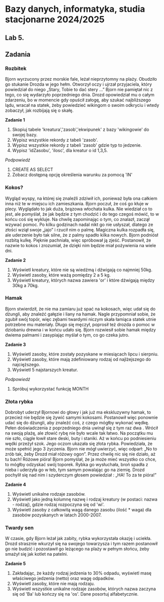 # Bazy danych, informatyka, studia stacjonarne 2024/2025

## Lab 5.

## **Zadania**

### Rozbitek

Bjorn wyrzucony przez morskie fale, leżał nieprzytomny na plaży. Obudziło go stukanie Drozda w jego hełm. Otworzył oczy i ujrzał przyjaciela, który powiedział do niego „Stary, Tobie to dać stery …” Bjorn nie pamiętał nic z tego, co się wydarzyło poprzedniego dnia. Drozd opowiedział mu o całym zdarzeniu, bo w momencie gdy opuścił załogę, aby szukać najbliższego lądu, wracał na statek, żeby powiedzieć wikingom o swoim odkryciu i wtedy zobaczył, jak rozbijają się o skałę.

**Zadanie 1**

1. Skopiuj tabele 'kreatura','zasob','ekwipunek' z bazy 'wikingowie' do swojej bazy.
2. Wypisz wszystkie rekordy z tabeli 'zasob'.
3. Wypisz wszystkie rekordy z tabeli 'zasob' gdzie typ to jedzenie.
4. Wypisz 'idZasobu', 'ilosc', dla kreatur o id 1,3,5.

_Podpowiedź_
1. CREATE AS SELECT
2. Zobacz dostępną opcję określenia warunku za pomocą 'IN'


### Kokos?

Wygląd wyspy, na której się znaleźli zdziwił ich, ponieważ była ona całkiem inna niż te w miejscu ich zamieszkania. Bjorn poczuł, że coś go kłuje w plecy. Wyglądało to jak duża, brązowa włochata kulka. Nie wiedział co to jest, ale pomyślał, że jak będzie z tym chodzić i do tego czegoś mówić, to w końcu coś się wykluje. Na chwilę zapominając o tym, co znalazł, zaczął wzywać pomoc. Po kilku godzinach nadal nikt go nie usłyszał, dlatego ze złości wziął swoje „jajo” i rzucił nim o palmę. Magiczna kulka rozpadła się, ale uderzenie było tak silne, że z palmy spadło kilka nowych. Bjorn podniósł rozbitą kulkę. Pięknie pachniała, więc spróbował ją zjeść. Postanowił, że nazwie to kokos i zrozumiał, że dzięki nim będzie miał pożywienia na wiele dni.

**Zadanie 2**  

1. Wyświetl kreatury, które nie są wiedźmą i dźwigają co najmniej 50kg.
2. Wyświetl zasoby, które ważą pomiędzy 2 a 5 kg.
3. Wyświetl kreatury, których nazwa zawiera 'or' i które dźwigają między 30kg a 70kg.

### Hamak

Bjorn stwierdził, że nie ma zamiaru już spać na kokosach, więc udał się do dżungli, aby znaleźć gałęzie i liany na hamak. Nagle przypomniał sobie, że zgubił swój topór, więc zębami twardymi niczym skała łamiąca statek utnie potrzebne mu materiały. Długo się męczył, poprosił też drozda o pomoc w dziobaniu drewna i w końcu udało się. Bjorn rozwiesił sobie hamak między dwiema palmami i zasypiając myślał o tym, co go czeka jutro.

**Zadanie 3**

1. Wyświetl zasoby, które zostały pozyskane w miesiącach lipcu i sierpniu.
2. Wyświetl zasoby, które mają zdefiniowany rodzaj od najlżejszego do najcięższego.
3. Wyświetl 5 najstarszych kreatur.

_Podpowiedź_
1. Spróbuj wykorzystać funkcję MONTH


### Złota rybka

Dobrobyt uderzył Bjornowi do głowy i jak już ma ekskluzywny hamak, to przecież nie będzie się żywić samymi kokosami. Postanowił więc ponownie udać się do dżungli, aby znaleźć coś, z czego mógłby wykonać wędkę. Pełen doświadczenia z poprzedniego dnia uwinął się z tym raz dwa . Wrócił na swoją plażę, ale złowić rybę nie było wcale tak łatwo. Na początku mu nie szło, ciągle łowił stare deski, buty i staniki. Aż w końcu po podniesieniu wędki przeżył szok. Jego oczom ukazała się złota rybka. Powiedziała, że może spełnić jego 3 życzenia. Bjorn nie mógł uwierzyć, więc odparł: „No to zrób tak, żeby Drozd miał różowy ogon”. Przez chwilę nic się nie działo, aż tu bach! Różowe pióra! Bjorn pomyślał, że ja może mieć wszystko co chce, to mógłby odzyskać swój toporek. Rybka go wysłuchała, broń spadła z nieba i uderzyła go w łeb, tym samym powalając go na ziemię. Drozd pochylił się nad nim i szyderczym głosem powiedział : „HA! To za te pióra!”

**Zadanie 4**

1. Wyświetl unikalne rodzaje zasobów.
2. Wyświetl jako jedną kolumnę nazwę i rodzaj kreatury (w postaci: nazwa - rodzaj), gdzie rodzaj rozpoczyna się od 'wi'.
3. Wyświetl zasoby z całkowitą wagą danego zasobu (ilość * waga) dla zasobów pozyskanych w latach 2000-2007.

### Twardy sen

W czasie, gdy Bjorn leżał jak zabity, rybka wykorzystała okazję i uciekła. Drozd strasznie wkurzył się na swojego towarzysza i tym razem postanowił go nie budzić i pozostawił go leżącego na plaży w pełnym słońcu, żeby smażył się jak kotlet na patelni.

**Zadanie 5**

1. Zakładając, że każdy rodzaj jedzenia to 30% odpadu, wyświetl masę właściwego jedzenia (netto) oraz wagę odpadków.
2. Wyświetl zasoby, które nie mają rodzaju.
3. Wyświetl wszystkie unikalne rodzaje zasobów, których nazwa zaczyna się od 'Ba' lub kończy się na 'os'. Dane posortuj alfabetycznie.